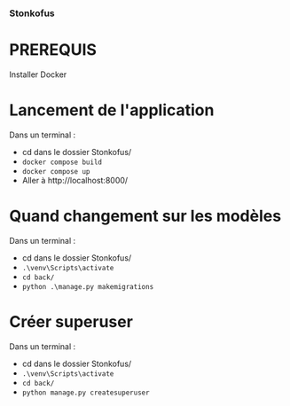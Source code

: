 ### Stonkofus

# PREREQUIS

Installer Docker

# Lancement de l'application

Dans un terminal :
- cd dans le dossier Stonkofus/
- `docker compose build`
- `docker compose up`
- Aller à http://localhost:8000/

# Quand changement sur les modèles

Dans un terminal :
- cd dans le dossier Stonkofus/
- `.\venv\Scripts\activate`
- `cd back/`
- `python .\manage.py makemigrations`

# Créer superuser

Dans un terminal :
- cd dans le dossier Stonkofus/
- `.\venv\Scripts\activate`
- `cd back/`
- `python manage.py createsuperuser`